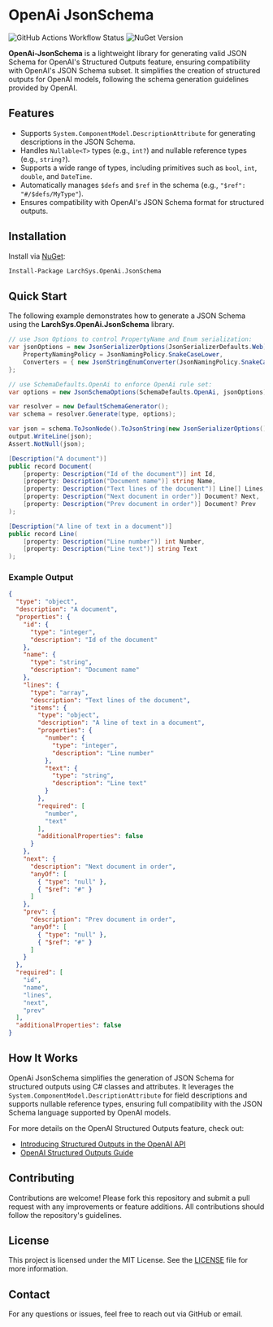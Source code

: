 # OpenAi JsonSchema

![GitHub Actions Workflow Status](https://img.shields.io/github/actions/workflow/status/r-Larch/OpenAi.JsonSchema/ci.yml) ![NuGet Version](https://img.shields.io/nuget/v/LarchSys.OpenAi.JsonSchema)

**OpenAi-JsonSchema** is a lightweight library for generating valid JSON Schema for OpenAI's Structured Outputs feature, ensuring compatibility with OpenAI's JSON Schema subset. It simplifies the creation of structured outputs for OpenAI models, following the schema generation guidelines provided by OpenAI.

## Features
- Supports `System.ComponentModel.DescriptionAttribute` for generating descriptions in the JSON Schema.
- Handles `Nullable<T>` types (e.g., `int?`) and nullable reference types (e.g., `string?`).
- Supports a wide range of types, including primitives such as `bool`, `int`, `double`, and `DateTime`.
- Automatically manages `$defs` and `$ref` in the schema (e.g., `"$ref": "#/$defs/MyType"`).
- Ensures compatibility with OpenAI's JSON Schema format for structured outputs.

## Installation

Install via [NuGet](https://www.nuget.org/packages/LarchSys.OpenAi.JsonSchema):

```bash
Install-Package LarchSys.OpenAi.JsonSchema
```

## Quick Start

The following example demonstrates how to generate a JSON Schema using the **LarchSys.OpenAi.JsonSchema** library.

```csharp
// use Json Options to control PropertyName and Enum serialization:
var jsonOptions = new JsonSerializerOptions(JsonSerializerDefaults.Web) {
    PropertyNamingPolicy = JsonNamingPolicy.SnakeCaseLower,
    Converters = { new JsonStringEnumConverter(JsonNamingPolicy.SnakeCaseLower) }
};

// use SchemaDefaults.OpenAi to enforce OpenAi rule set:
var options = new JsonSchemaOptions(SchemaDefaults.OpenAi, jsonOptions);

var resolver = new DefaultSchemaGenerator();
var schema = resolver.Generate(type, options);

var json = schema.ToJsonNode().ToJsonString(new JsonSerializerOptions() { WriteIndented = true });
output.WriteLine(json);
Assert.NotNull(json);

[Description("A document")]
public record Document(
    [property: Description("Id of the document")] int Id,
    [property: Description("Document name")] string Name,
    [property: Description("Text lines of the document")] Line[] Lines,
    [property: Description("Next document in order")] Document? Next,
    [property: Description("Prev document in order")] Document? Prev
);

[Description("A line of text in a document")]
public record Line(
    [property: Description("Line number")] int Number,
    [property: Description("Line text")] string Text
);
```

### Example Output

```json
{
  "type": "object",
  "description": "A document",
  "properties": {
    "id": {
      "type": "integer",
      "description": "Id of the document"
    },
    "name": {
      "type": "string",
      "description": "Document name"
    },
    "lines": {
      "type": "array",
      "description": "Text lines of the document",
      "items": {
        "type": "object",
        "description": "A line of text in a document",
        "properties": {
          "number": {
            "type": "integer",
            "description": "Line number"
          },
          "text": {
            "type": "string",
            "description": "Line text"
          }
        },
        "required": [
          "number",
          "text"
        ],
        "additionalProperties": false
      }
    },
    "next": {
      "description": "Next document in order",
      "anyOf": [
        { "type": "null" },
        { "$ref": "#" }
      ]
    },
    "prev": {
      "description": "Prev document in order",
      "anyOf": [
        { "type": "null" },
        { "$ref": "#" }
      ]
    }
  },
  "required": [
    "id",
    "name",
    "lines",
    "next",
    "prev"
  ],
  "additionalProperties": false
}

```

## How It Works

OpenAi JsonSchema simplifies the generation of JSON Schema for structured outputs using C# classes and attributes. It leverages the `System.ComponentModel.DescriptionAttribute` for field descriptions and supports nullable reference types, ensuring full compatibility with the JSON Schema language supported by OpenAI models.

For more details on the OpenAI Structured Outputs feature, check out:
- [Introducing Structured Outputs in the OpenAI API](https://openai.com/index/introducing-structured-outputs-in-the-api/)
- [OpenAI Structured Outputs Guide](https://platform.openai.com/docs/guides/structured-outputs/introduction)

## Contributing

Contributions are welcome! Please fork this repository and submit a pull request with any improvements or feature additions. All contributions should follow the repository's guidelines.

## License

This project is licensed under the MIT License. See the [LICENSE](LICENSE.txt) file for more information.

## Contact

For any questions or issues, feel free to reach out via GitHub or email.
